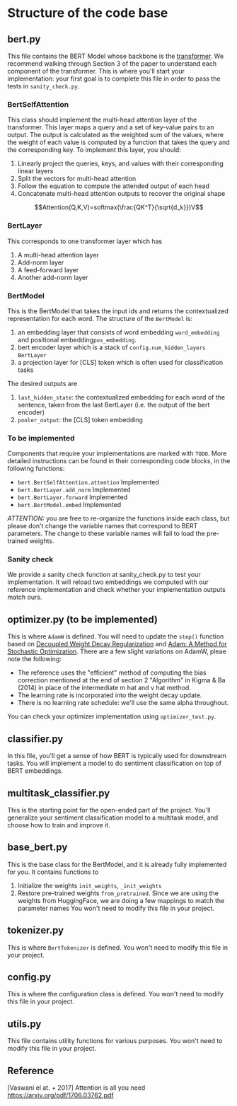 # Structure of the code base

## bert.py
This file contains the BERT Model whose backbone is the [transformer](https://arxiv.org/pdf/1706.03762.pdf). We recommend walking through Section 3 of the paper to understand each component of the transformer. This is where you'll start your implementation: your first goal is to complete this file in order to pass the tests in `sanity_check.py`.

### BertSelfAttention
This class should implement the multi-head attention layer of the transformer. This layer maps a query and a set of key-value pairs to an output. The output is calculated as the weighted sum of the values, where the weight of each value is computed by a function that takes the query and the corresponding key. To implement this layer, you should:

1. Linearly project the queries, keys, and values with their corresponding linear layers
2. Split the vectors for multi-head attention
3. Follow the equation to compute the attended output of each head
4. Concatenate multi-head attention outputs to recover the original shape

$$Attention(Q,K,V)=softmax(\frac{QK^T}{\sqrt{d_k}})V$$

### BertLayer
This corresponds to one transformer layer which has 
1. A multi-head attention layer
2. Add-norm layer
3. A feed-forward layer
4. Another add-norm layer

### BertModel
This is the BertModel that takes the input ids and returns the contextualized representation for each word. The structure of the ```BertModel``` is:
1. an embedding layer that consists of word embedding ```word_embedding``` and positional embedding```pos_embedding```.
2. bert encoder layer which is a stack of ```config.num_hidden_layers``` ```BertLayer```
3. a projection layer for [CLS] token which is often used for classification tasks

The desired outputs are
1. ```last_hidden_state```: the contextualized embedding for each word of the sentence, taken from the last BertLayer (i.e. the output of the bert encoder)
2. ```pooler_output```: the [CLS] token embedding

### To be implemented
Components that require your implementations are marked with ```TODO```. More detailed instructions can be found in their corresponding code blocks, in the following functions:

* ```bert.BertSelfAttention.attention```  Implemented
* ```bert.BertLayer.add_norm```           Implemented
* ```bert.BertLayer.forward```            Implemented
* ```bert.BertModel.embed```              Implemented

*ATTENTION:* you are free to re-organize the functions inside each class, but please don't change the variable names that correspond to BERT parameters. The change to these variable names will fail to load the pre-trained weights.


### Sanity check
We provide a sanity check function at sanity_check.py to test your implementation. It will reload two embeddings we computed with our reference implementation and check whether your implementation outputs match ours. 



## optimizer.py  (to be implemented)
This is where `AdamW` is defined.
You will need to update the `step()` function based on [Decoupled Weight Decay Regularization](https://arxiv.org/abs/1711.05101) and [Adam: A Method for Stochastic Optimization](https://arxiv.org/abs/1412.6980).
There are a few slight variations on AdamW, pleae note the following:
- The reference uses the "efficient" method of computing the bias correction mentioned at the end of section 2 "Algorithm" in Kigma & Ba (2014) in place of the intermediate m hat and v hat method.
- The learning rate is incorporated into the weight decay update.
- There is no learning rate schedule: we'll use the same alpha throughout.

You can check your optimizer implementation using `optimizer_test.py`.

## classifier.py

In this file, you'll get a sense of how BERT is typically used for downstream tasks. You will implement a model to do sentiment classification on top of BERT embeddings.

## multitask_classifier.py

This is the starting point for the open-ended part of the project. You'll generalize your sentiment classification model to a multitask model, and choose how to train and improve it.

## base_bert.py

This is the base class for the BertModel, and it is already fully implemented for you. It contains functions to 
1. Initialize the weights ``init_weights``, ``_init_weights``
2. Restore pre-trained weights ``from_pretrained``. Since we are using the weights from HuggingFace, we are doing a few mappings to match the parameter names
You won't need to modify this file in your project.

## tokenizer.py
This is where `BertTokenizer` is defined. You won't need to modify this file in your project.

## config.py
This is where the configuration class is defined. You won't need to modify this file in your project.

## utils.py
This file contains utility functions for various purposes. You won't need to modify this file in your project.
 
## Reference
[Vaswani el at. + 2017] Attention is all you need https://arxiv.org/pdf/1706.03762.pdf
